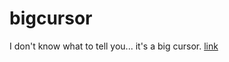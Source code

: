 # bigcursor

I don't know what to tell you... it's a big cursor. [link](https://biw.github.io/bigcursor/)
